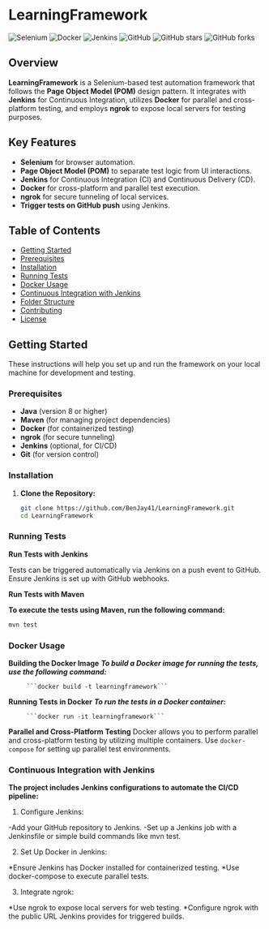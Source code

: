 # LearningFramework

![Selenium](https://img.shields.io/badge/Selenium-Automation-blue)
![Docker](https://img.shields.io/badge/Docker-Container-blue)
![Jenkins](https://img.shields.io/badge/Jenkins-CI/CD-orange)
![GitHub](https://img.shields.io/github/license/BenJay41/LearningFramework)
![GitHub stars](https://img.shields.io/github/stars/BenJay41/LearningFramework)
![GitHub forks](https://img.shields.io/github/forks/BenJay41/LearningFramework)

## Overview

**LearningFramework** is a Selenium-based test automation framework that follows the **Page Object Model (POM)** design pattern. It integrates with **Jenkins** for Continuous Integration, utilizes **Docker** for parallel and cross-platform testing, and employs **ngrok** to expose local servers for testing purposes.

## Key Features

- **Selenium** for browser automation.
- **Page Object Model (POM)** to separate test logic from UI interactions.
- **Jenkins** for Continuous Integration (CI) and Continuous Delivery (CD).
- **Docker** for cross-platform and parallel test execution.
- **ngrok** for secure tunneling of local services.
- **Trigger tests on GitHub push** using Jenkins.

## Table of Contents

- [Getting Started](#getting-started)
- [Prerequisites](#prerequisites)
- [Installation](#installation)
- [Running Tests](#running-tests)
- [Docker Usage](#docker-usage)
- [Continuous Integration with Jenkins](#continuous-integration-with-jenkins)
- [Folder Structure](#folder-structure)
- [Contributing](#contributing)
- [License](#license)

## Getting Started

These instructions will help you set up and run the framework on your local machine for development and testing.

### Prerequisites

- **Java** (version 8 or higher)
- **Maven** (for managing project dependencies)
- **Docker** (for containerized testing)
- **ngrok** (for secure tunneling)
- **Jenkins** (optional, for CI/CD)
- **Git** (for version control)

### Installation

1. **Clone the Repository:**

   ```bash
   git clone https://github.com/BenJay41/LearningFramework.git
   cd LearningFramework
   ```

### Running Tests

 **Run Tests with Jenkins**

   Tests can be triggered automatically via Jenkins on a push event to GitHub. Ensure Jenkins is set up with GitHub webhooks.
   
   
**Run Tests with Maven**

   **To execute the tests using Maven, run the following command:**
   
   ```bash
   mvn test
   ```

### Docker Usage

   **Building the Docker Image**
      _**To build a Docker image for running the tests, use the following command:**_

         ```docker build -t learningframework```

  **Running Tests in Docker**
      _**To run the tests in a Docker container:**_

         ```docker run -it learningframework```



**Parallel and Cross-Platform Testing**
Docker allows you to perform parallel and cross-platform testing by utilizing multiple containers. Use `docker-compose` for setting up parallel test environments.


### Continuous Integration with Jenkins
**The project includes Jenkins configurations to automate the CI/CD pipeline:**

   1. Configure Jenkins:

 -Add your GitHub repository to Jenkins.
 -Set up a Jenkins job with a Jenkinsfile or simple build commands like mvn test.
   
   2. Set Up Docker in Jenkins:

*Ensure Jenkins has Docker installed for containerized testing.
*Use docker-compose to execute parallel tests.
   
   3. Integrate ngrok:

*Use ngrok to expose local servers for web testing.
*Configure ngrok with the public URL Jenkins provides for triggered builds.
